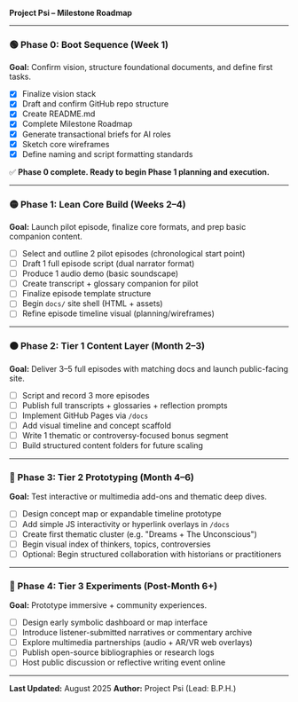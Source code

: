 **Project Psi – Milestone Roadmap**

---


### 🟢 Phase 0: Boot Sequence (Week 1)

**Goal:** Confirm vision, structure foundational documents, and define first tasks.

* [x] Finalize vision stack
* [x] Draft and confirm GitHub repo structure
* [x] Create README.md
* [x] Complete Milestone Roadmap
* [x] Generate transactional briefs for AI roles
* [x] Sketch core wireframes
* [x] Define naming and script formatting standards

✅ **Phase 0 complete. Ready to begin Phase 1 planning and execution.**

---

### 🟡 Phase 1: Lean Core Build (Weeks 2–4)

**Goal:** Launch pilot episode, finalize core formats, and prep basic companion content.

* [ ] Select and outline 2 pilot episodes (chronological start point)
* [ ] Draft 1 full episode script (dual narrator format)
* [ ] Produce 1 audio demo (basic soundscape)
* [ ] Create transcript + glossary companion for pilot
* [ ] Finalize episode template structure
* [ ] Begin `docs/` site shell (HTML + assets)
* [ ] Refine episode timeline visual (planning/wireframes)

---

### 🟠 Phase 2: Tier 1 Content Layer (Month 2–3)

**Goal:** Deliver 3–5 full episodes with matching docs and launch public-facing site.

* [ ] Script and record 3 more episodes
* [ ] Publish full transcripts + glossaries + reflection prompts
* [ ] Implement GitHub Pages via `/docs`
* [ ] Add visual timeline and concept scaffold
* [ ] Write 1 thematic or controversy-focused bonus segment
* [ ] Build structured content folders for future scaling

---

### 🔵 Phase 3: Tier 2 Prototyping (Month 4–6)

**Goal:** Test interactive or multimedia add-ons and thematic deep dives.

* [ ] Design concept map or expandable timeline prototype
* [ ] Add simple JS interactivity or hyperlink overlays in `/docs`
* [ ] Create first thematic cluster (e.g. "Dreams + The Unconscious")
* [ ] Begin visual index of thinkers, topics, controversies
* [ ] Optional: Begin structured collaboration with historians or practitioners

---

### 🔴 Phase 4: Tier 3 Experiments (Post-Month 6+)

**Goal:** Prototype immersive + community experiences.

* [ ] Design early symbolic dashboard or map interface
* [ ] Introduce listener-submitted narratives or commentary archive
* [ ] Explore multimedia partnerships (audio + AR/VR web overlays)
* [ ] Publish open-source bibliographies or research logs
* [ ] Host public discussion or reflective writing event online

---

**Last Updated:** August 2025
**Author:** Project Psi (Lead: B.P.H.)
